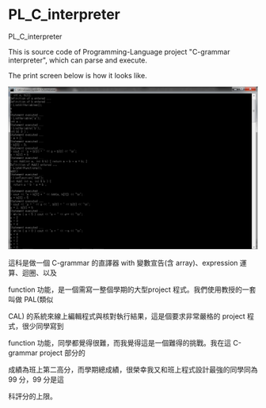# PL_C_interpreter
PL_C_interpreter

This is source code of Programming-Language project "C-grammar interpreter", which can parse and execute.

The print screen below is how it looks like.

![image](https://github.com/waynelin8804/PL_C_interpreter/blob/main/printscreen.png)

這科是做一個 C-grammar 的直譯器 with 變數宣告(含 array)、expression 運算、迴圈、以及

function 功能，是一個需寫一整個學期的大型project 程式。我們使用教授的一套叫做 PAL(類似

CAL) 的系統來線上編輯程式與核對執行結果，這是個要求非常嚴格的 project 程式，很少同學寫到

function 功能，同學都覺得很難，而我覺得這是一個難得的挑戰。我在這 C-grammar project 部分的

成績為班上第二高分，而學期總成績，很榮幸我又和班上程式設計最強的同學同為 99 分，99 分是這

科評分的上限。

